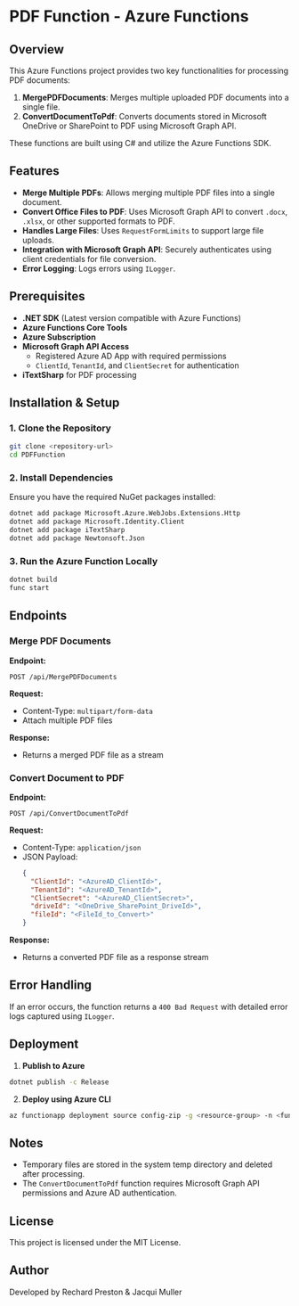 # PDF Function - Azure Functions

## Overview
This Azure Functions project provides two key functionalities for processing PDF documents:
1. **MergePDFDocuments**: Merges multiple uploaded PDF documents into a single file.
2. **ConvertDocumentToPdf**: Converts documents stored in Microsoft OneDrive or SharePoint to PDF using Microsoft Graph API.

These functions are built using C# and utilize the Azure Functions SDK.

## Features
- **Merge Multiple PDFs**: Allows merging multiple PDF files into a single document.
- **Convert Office Files to PDF**: Uses Microsoft Graph API to convert `.docx`, `.xlsx`, or other supported formats to PDF.
- **Handles Large Files**: Uses `RequestFormLimits` to support large file uploads.
- **Integration with Microsoft Graph API**: Securely authenticates using client credentials for file conversion.
- **Error Logging**: Logs errors using `ILogger`.

## Prerequisites
- **.NET SDK** (Latest version compatible with Azure Functions)
- **Azure Functions Core Tools**
- **Azure Subscription**
- **Microsoft Graph API Access**
  - Registered Azure AD App with required permissions
  - `ClientId`, `TenantId`, and `ClientSecret` for authentication
- **iTextSharp** for PDF processing

## Installation & Setup
### 1. Clone the Repository
```sh
git clone <repository-url>
cd PDFFunction
```

### 2. Install Dependencies
Ensure you have the required NuGet packages installed:
```sh
dotnet add package Microsoft.Azure.WebJobs.Extensions.Http
dotnet add package Microsoft.Identity.Client
dotnet add package iTextSharp
dotnet add package Newtonsoft.Json
```

### 3. Run the Azure Function Locally
```sh
dotnet build
func start
```

## Endpoints
### Merge PDF Documents
**Endpoint:**
```
POST /api/MergePDFDocuments
```
**Request:**
- Content-Type: `multipart/form-data`
- Attach multiple PDF files

**Response:**
- Returns a merged PDF file as a stream

### Convert Document to PDF
**Endpoint:**
```
POST /api/ConvertDocumentToPdf
```
**Request:**
- Content-Type: `application/json`
- JSON Payload:
  ```json
  {
    "ClientId": "<AzureAD_ClientId>",
    "TenantId": "<AzureAD_TenantId>",
    "ClientSecret": "<AzureAD_ClientSecret>",
    "driveId": "<OneDrive_SharePoint_DriveId>",
    "fileId": "<FileId_to_Convert>"
  }
  ```

**Response:**
- Returns a converted PDF file as a response stream

## Error Handling
If an error occurs, the function returns a `400 Bad Request` with detailed error logs captured using `ILogger`.

## Deployment
1. **Publish to Azure**
```sh
dotnet publish -c Release
```
2. **Deploy using Azure CLI**
```sh
az functionapp deployment source config-zip -g <resource-group> -n <function-app-name> --src <zip-file>
```

## Notes
- Temporary files are stored in the system temp directory and deleted after processing.
- The `ConvertDocumentToPdf` function requires Microsoft Graph API permissions and Azure AD authentication.

## License
This project is licensed under the MIT License.

## Author
Developed by Rechard Preston & Jacqui Muller

